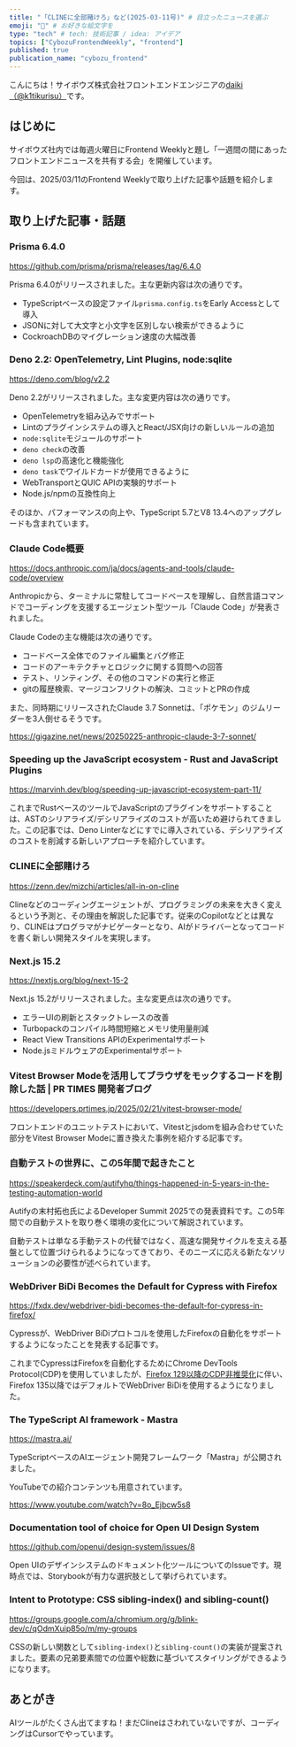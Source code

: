 ```yaml
---
title: "「CLINEに全部賭けろ」など(2025-03-11号)" # 目立ったニュースを選ぶ
emoji: "🤖" # お好きな絵文字を
type: "tech" # tech: 技術記事 / idea: アイデア
topics: ["CybozuFrontendWeekly", "frontend"]
published: true
publication_name: "cybozu_frontend"
---
```


こんにちは！サイボウズ株式会社フロントエンドエンジニアの[daiki（@k1tikurisu）](https://x.com/k1tikurisu)です。

## はじめに

サイボウズ社内では毎週火曜日にFrontend Weeklyと題し「一週間の間にあったフロントエンドニュースを共有する会」を開催しています。

今回は、2025/03/11のFrontend Weeklyで取り上げた記事や話題を紹介します。

## 取り上げた記事・話題

### Prisma 6.4.0

https://github.com/prisma/prisma/releases/tag/6.4.0

Prisma 6.4.0がリリースされました。主な更新内容は次の通りです。

- TypeScriptベースの設定ファイル`prisma.config.ts`をEarly Accessとして導入
- JSONに対して大文字と小文字を区別しない検索ができるように
- CockroachDBのマイグレーション速度の大幅改善

### Deno 2.2: OpenTelemetry, Lint Plugins, node:sqlite

https://deno.com/blog/v2.2

Deno 2.2がリリースされました。主な変更内容は次の通りです。

- OpenTelemetryを組み込みでサポート
- Lintのプラグインシステムの導入とReact/JSX向けの新しいルールの追加
- `node:sqlite`モジュールのサポート
- `deno check`の改善
- `deno lsp`の高速化と機能強化
- `deno task`でワイルドカードが使用できるように
- WebTransportとQUIC APIの実験的サポート
- Node.js/npmの互換性向上

そのほか、パフォーマンスの向上や、TypeScript 5.7とV8 13.4へのアップグレードも含まれています。

### Claude Code概要

https://docs.anthropic.com/ja/docs/agents-and-tools/claude-code/overview

Anthropicから、ターミナルに常駐してコードベースを理解し、自然言語コマンドでコーディングを支援するエージェント型ツール「Claude Code」が発表されました。

Claude Codeの主な機能は次の通りです。

- コードベース全体でのファイル編集とバグ修正
- コードのアーキテクチャとロジックに関する質問への回答
- テスト、リンティング、その他のコマンドの実行と修正
- gitの履歴検索、マージコンフリクトの解決、コミットとPRの作成

また、同時期にリリースされたClaude 3.7 Sonnetは、「ポケモン」のジムリーダーを3人倒せるそうです。

https://gigazine.net/news/20250225-anthropic-claude-3-7-sonnet/

### Speeding up the JavaScript ecosystem - Rust and JavaScript Plugins

https://marvinh.dev/blog/speeding-up-javascript-ecosystem-part-11/

これまでRustベースのツールでJavaScriptのプラグインをサポートすることは、ASTのシリアライズ/デシリアライズのコストが高いため避けられてきました。この記事では、Deno Linterなどにすでに導入されている、デシリアライズのコストを削減する新しいアプローチを紹介しています。

### CLINEに全部賭けろ

https://zenn.dev/mizchi/articles/all-in-on-cline

Clineなどのコーディングエージェントが、プログラミングの未来を大きく変えるという予測と、その理由を解説した記事です。従来のCopilotなどとは異なり、CLINEはプログラマがナビゲーターとなり、AIがドライバーとなってコードを書く新しい開発スタイルを実現します。

### Next.js 15.2

https://nextjs.org/blog/next-15-2

Next.js 15.2がリリースされました。主な変更点は次の通りです。

- エラーUIの刷新とスタックトレースの改善
- Turbopackのコンパイル時間短縮とメモリ使用量削減
- React View Transitions APIのExperimentalサポート
- Node.jsミドルウェアのExperimentalサポート

### Vitest Browser Modeを活用してブラウザをモックするコードを削除した話 | PR TIMES 開発者ブログ

https://developers.prtimes.jp/2025/02/21/vitest-browser-mode/

フロントエンドのユニットテストにおいて、Vitestとjsdomを組み合わせていた部分をVitest Browser Modeに置き換えた事例を紹介する記事です。

### 自動テストの世界に、この5年間で起きたこと

https://speakerdeck.com/autifyhq/things-happened-in-5-years-in-the-testing-automation-world

Autifyの末村拓也氏によるDeveloper Summit 2025での発表資料です。この5年間での自動テストを取り巻く環境の変化について解説されています。

自動テストは単なる手動テストの代替ではなく、高速な開発サイクルを支える基盤として位置づけられるようになってきており、そのニーズに応える新たなソリューションの必要性が述べられています。

### WebDriver BiDi Becomes the Default for Cypress with Firefox

https://fxdx.dev/webdriver-bidi-becomes-the-default-for-cypress-in-firefox/

Cypressが、WebDriver BiDiプロトコルを使用したFirefoxの自動化をサポートするようになったことを発表する記事です。

これまでCypressはFirefoxを自動化するためにChrome DevTools Protocol(CDP)を使用していましたが、[Firefox 129以降のCDP非推奨化](https://fxdx.dev/deprecating-cdp-support-in-firefox-embracing-the-future-with-webdriver-bidi/?ref=cypress-io.ghost.io)に伴い、Firefox 135以降ではデフォルトでWebDriver BiDiを使用するようになりました。

### The TypeScript AI framework - Mastra

https://mastra.ai/

TypeScriptベースのAIエージェント開発フレームワーク「Mastra」が公開されました。

YouTubeでの紹介コンテンツも用意されています。

https://www.youtube.com/watch?v=8o_Ejbcw5s8

### Documentation tool of choice for Open UI Design System

https://github.com/openui/design-system/issues/8

Open UIのデザインシステムのドキュメント化ツールについてのIssueです。現時点では、Storybookが有力な選択肢として挙げられています。

### Intent to Prototype: CSS sibling-index() and sibling-count()

https://groups.google.com/a/chromium.org/g/blink-dev/c/qOdmXuip85o/m/my-groups

CSSの新しい関数として`sibling-index()`と`sibling-count()`の実装が提案されました。要素の兄弟要素間での位置や総数に基づいてスタイリングができるようになります。

## あとがき

AIツールがたくさん出てますね！まだClineはさわれていないですが、コーディングはCursorでやっています。

